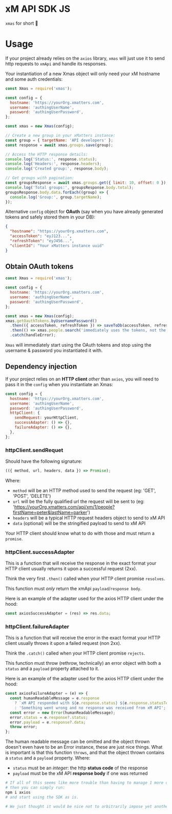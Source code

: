 # xM API SDK JS

`xmas` for short 🎄

# Usage

If your project already relies on the `axios` library, `xmas` will just use it to send http requests
to `xmApi` and handle its responses.

Your instantiation of a new Xmas object will only need your xM hostname and some auth credentials:

```js
const Xmas = require('xmas');

const config = {
  hostname: 'https://yourOrg.xmatters.com',
  username: 'authingUserName',
  password: 'authingUserPassword',
};

const xmas = new Xmas(config);

// Create a new group in your xMatters instance:
const group = { targetName: 'API developers' };
const response = await xmas.groups.save(group);

// Access the HTTP response details:
console.log('Status:', response.status);
console.log('Headers:', response.headers);
console.log('Created group:', response.body);

// Get groups with pagination:
const groupsResponse = await xmas.groups.get({ limit: 10, offset: 0 });
console.log('Total groups:', groupsResponse.body.total);
groupsResponse.body.data.forEach((group) => {
  console.log('Group:', group.targetName);
});
```

Alternative `config` object for **OAuth** (say when you have already generated tokens and safely
stored them in your DB):

```json
{
  "hostname": "https://yourOrg.xmatters.com",
  "accessToken": "eyJ123...",
  "refreshToken": "eyJ456...",
  "clientId": "Your xMatters instance uuid"
}
```

## Obtain OAuth tokens

```js
const Xmas = require('xmas');

const config = {
  hostname: 'https://yourOrg.xmatters.com',
  username: 'authingUserName',
  password: 'authingUserPassword',
};

const xmas = new Xmas(config);
xmas.getOauthTokens.byUsernamePassword()
  .then(({ accessToken, refreshToken }) => saveToDb(accessToken, refreshToken))
  .then(() => xmas.people.search('immediately uses the tokens, not the creds set in config'))
  .catch(handleError);
```

`Xmas` will immediately start using the OAuth tokens and stop using the username & password you
instantiated it with.

## Dependency injection

If your project relies on an **HTTP client** _other_ than `axios`, you will need to pass it in the
`config` when you instantiate an Xmas:

```js
const config = {
  hostname: 'https://yourOrg.xmatters.com',
  username: 'authingUserName',
  password: 'authingUserPassword',
  httpClient: {
    sendRequest: yourHttpClient,
    successAdapter: () => {},
    failureAdapter: () => {},
  },
};
```

### httpClient.sendRequet

Should have the following signature:

```js
(({ method, url, headers, data }) => Promise);
```

Where:

- `method` will be an HTTP method used to send the request (eg: 'GET', 'POST', 'DELETE')
- `url` will be the fully qualified url the request will be sent to (eg:
  'https://yourOrg.xmatters.com/api/xm/1/people?firstName=peter&lastName=parker')
- `headers` will be a typical HTTP request headers object to send to xM API
- `data` (optional) will be the stringified payload to send to xM API

Your HTTP client should know what to do with those and must return a `promise`.

### httpClient.successAdapter

This is a function that will receive the response in the exact format your HTTP client usually
returns it upon a successful request (2xx).

Think the very first `.then()` called when your HTTP client promise `resolves`.

This function must _only_ return the xmApi `payload`/`response body`.

Here is an example of the adapter used for the axios HTTP client under the hood:

```js
const axiosSuccessAdapter = (res) => res.data;
```

### httpClient.failureAdapter

This is a function that will receive the error in the exact format your HTTP client usually throws
it upon a failed request (non 2xx).

Think the `.catch()` called when your HTTP client promise `rejects`.

This function must throw (rethrow, technically) an error object with both a `status` and a `payload`
property attached to it.

Here is an example of the adapter used for the axios HTTP client under the hood:

```js
const axiosFailureAdapter = (e) => {
  const humanReadableMessage = e.response
    ? `xM API responded with ${e.response.status} ${e.response.statusText}`
    : 'Something went wrong and no response was received from xM API';
  const error = new Error(humanReadableMessage);
  error.status = e.response?.status;
  error.payload = e.response?.data;
  throw error;
};
```

The human readable message can be omitted and the object thrown doesn't even have to be an Error
instance, these are just nice things. What is important is that this function `throws`, and that the
object thrown contains a `status` and a `payload` property. Where:

- `status` must be an _integer_: the http **status code** of the response
- `payload` must be the xM API **response body** if one was returned

```sh
# If all of this seems like more trouble than having to manage 1 more dependency in your project,
# then you can simply run:
npm i axios
# and start using the SDK as is.

# We just thought it would be nice not to arbitrarily impose yet another dependency on your project.
```
